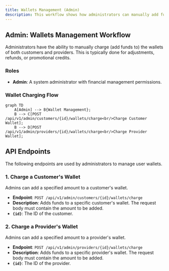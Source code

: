 ```yaml
---
title: Wallets Management (Admin)
description: This workflow shows how administrators can manually add funds to customer and provider wallets.
---
```


## Admin: Wallets Management Workflow

Administrators have the ability to manually charge (add funds to) the wallets of both customers and providers. This is typically done for adjustments, refunds, or promotional credits.

### Roles

*   **Admin**: A system administrator with financial management permissions.

### Wallet Charging Flow

```mermaid
graph TD
    A[Admin] --> B{Wallet Management};
    B --> C[POST /api/v1/admin/customers/{id}/wallets/charge<br/>Charge Customer Wallet];
    B --> D[POST /api/v1/admin/providers/{id}/wallets/charge<br/>Charge Provider Wallet];
```

## API Endpoints

The following endpoints are used by administrators to manage user wallets.

### 1. Charge a Customer's Wallet

Admins can add a specified amount to a customer's wallet.

*   **Endpoint**: `POST /api/v1/admin/customers/{id}/wallets/charge`
*   **Description**: Adds funds to a specific customer's wallet. The request body must contain the amount to be added.
*   **`{id}`**: The ID of the customer.

### 2. Charge a Provider's Wallet

Admins can add a specified amount to a provider's wallet.

*   **Endpoint**: `POST /api/v1/admin/providers/{id}/wallets/charge`
*   **Description**: Adds funds to a specific provider's wallet. The request body must contain the amount to be added.
*   **`{id}`**: The ID of the provider. 